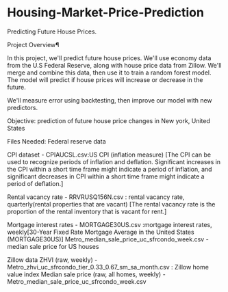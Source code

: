 # Housing-Market-Price-Prediction
Predicting Future House Prices.

Project Overview¶


In this project, we'll predict future house prices. We'll use economy data from the U.S Federal Reserve, along with house price data from Zillow. We'll merge and combine this data, then use it to train a random forest model. The model will predict if house prices will increase or decrease in the future.

We'll measure error using backtesting, then improve our model with new predictors.

Objective: prediction of future house price changes in New york, United States

Files Needed:
Federal reserve data

CPI dataset - CPIAUCSL.csv:US CPI (inflation measure) [The CPI can be used to recognize periods of inflation and deflation. Significant increases in the CPI within a short time frame might indicate a period of inflation, and significant decreases in CPI within a short time frame might indicate a period of deflation.]

Rental vacancy rate - RRVRUSQ156N.csv : rental vacancy rate, quarterly(rental properties that are vacant)
[The rental vacancy rate is the proportion of the rental inventory that is vacant for rent.]


Mortgage interest rates - MORTGAGE30US.csv :mortgage interest rates, weekly[30-Year Fixed Rate Mortgage Average in the United States (MORTGAGE30US)]
Metro_median_sale_price_uc_sfrcondo_week.csv - median sale price for US houses



Zillow data
ZHVI (raw, weekly) - Metro_zhvi_uc_sfrcondo_tier_0.33_0.67_sm_sa_month.csv : Zillow home value index
Median sale price (raw, all homes, weekly) - Metro_median_sale_price_uc_sfrcondo_week.csv



